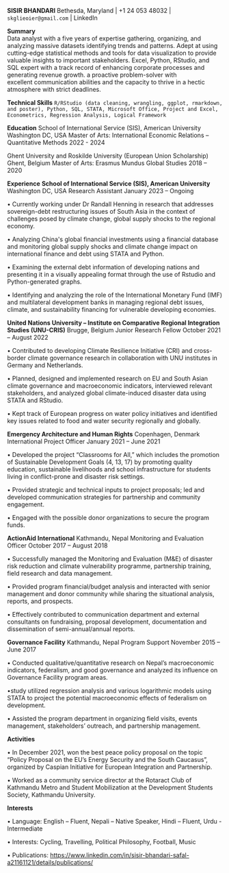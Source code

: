
**SISIR BHANDARI**
Bethesda, Maryland | +1 24 053 48032 | `skglieoier@gmail.com` | LinkedIn

**Summary**                                                         
Data analyst with a five years of expertise gathering, organizing, and analyzing massive datasets identifying trends and patterns. Adept at using cutting-edge statistical methods and tools for data visualization to provide valuable insights to important stakeholders. Excel, Python, RStudio, and SQL expert with a track record of enhancing corporate processes and generating revenue growth. a proactive problem-solver with excellent communication abilities and the capacity to thrive in a hectic atmosphere with strict deadlines.

**Technical Skills**
`R/RStudio (data cleaning, wrangling, ggplot, rmarkdown, and poster), Python, SQL, STATA, Microsoft Office, Project and Excel, Econometrics, Regression Analysis, Logical Framework`

**Education**
School of International Service (SIS), American University                                                                             Washington DC, USA
Master of Arts: International Economic Relations – Quantitative Methods	    2022 - 2024

Ghent University and Roskilde University (European Union Scholarship)                                                                      Ghent, Belgium
Master of Arts: Erasmus Mundus Global Studies	                              2018 – 2020 

**Experience**
**School of International Service (SIS), American University**                                                                         Washington DC, USA
Research Assistant                                                                                                                 January 2023 – Ongoing

•	Currently working under Dr Randall Henning in research that addresses sovereign-debt restructuring issues of South Asia in the context of challenges posed by climate change, global supply shocks to the regional economy.

•	Analyzing China's global financial investments using a financial database and monitoring global supply shocks and climate change impact on international finance and debt using STATA and Python.

• Examining the external debt information of developing nations and presenting it in a visually appealing format through the use of Rstudio and Python-generated graphs.

•	Identifying and analyzing the role of the International Monetary Fund (IMF) and multilateral development banks in managing regional debt issues, climate, and sustainability financing for vulnerable developing economies.


**United Nations University – Institute on Comparative Regional Integration Studies (UNU-CRIS)**                                          Brugge, Belgium
Junior Research Fellow                                                                                                         October 2021 – August 2022

•	Contributed to developing Climate Resilience Initiative (CRI) and cross-border climate governance research in collaboration with UNU institutes in Germany and Netherlands. 

•	Planned, designed and implemented research on EU and South Asian climate governance and macroeconomic indicators, interviewed relevant stakeholders, and analyzed global climate-induced disaster data using STATA and RStudio.

•	Kept track of European progress on water policy initiatives and identified key issues related to food and water security regionally and globally. 


**Emergency Architecture and Human Rights**                                                                                           Copenhagen, Denmark
International Project Officer 							                                                                                            January 2021 – June 2021

•	Developed the project “Classrooms for All,” which includes the promotion of Sustainable Development Goals (4, 13, 17) by promoting quality education, sustainable livelihoods and school infrastructure for students living in conflict-prone and disaster risk settings. 

•	Provided strategic and technical inputs to project proposals; led and developed communication strategies for partnership and community engagement. 

•	Engaged with the possible donor organizations to secure the program funds.

**ActionAid International**                                                                                                              Kathmandu, Nepal
Monitoring and Evaluation Officer                                                                                              October 2017 – August 2018

•	Successfully managed the Monitoring and Evaluation (M&E) of disaster risk reduction and climate vulnerability programme, partnership training, field research and data management. 

•	Provided program financial/budget analysis and interacted with senior management and donor community while sharing the situational analysis, reports, and prospects. 

•	Effectively contributed to communication department and external consultants on fundraising, proposal development, documentation and dissemination of semi-annual/annual reports.

**Governance Facility**					                                                                                                             Kathmandu, Nepal
Program Support                                                                                                                 November 2015 – June 2017

•	Conducted qualitative/quantitative research on Nepal’s macroeconomic indicators, federalism, and good governance and analyzed its influence on Governance Facility program areas.

•study utilized regression analysis and various logarithmic models using STATA to project the potential macroeconomic effects of federalism on development.

•	Assisted the program department in organizing field visits, events management, stakeholders’ outreach, and partnership management.

**Activities**

•	In December 2021, won the best peace policy proposal on the topic “Policy Proposal on the EU’s Energy Security and the South Caucasus”, organized by Caspian Initiative for European Integration and Partnership.

•	Worked as a community service director at the Rotaract Club of Kathmandu Metro and Student Mobilization at the Development Students Society, Kathmandu University. 

**Interests**

•	Language: English – Fluent, Nepali – Native Speaker, Hindi – Fluent, Urdu - Intermediate

•	Interests:  Cycling, Travelling, Political Philosophy, Football, Music

•	Publications: https://www.linkedin.com/in/sisir-bhandari-safal-a21161121/details/publications/  
 


